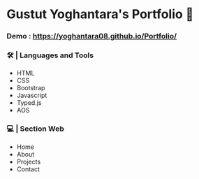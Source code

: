 # Gustut Yoghantara's Portfolio :open_book:

### Demo : https://yoghantara08.github.io/Portfolio/


### 🛠️ | Languages and Tools
- HTML
- CSS
- Bootstrap
- Javascript
- Typed.js
- AOS

### :computer: | Section Web
- Home
- About
- Projects
- Contact

